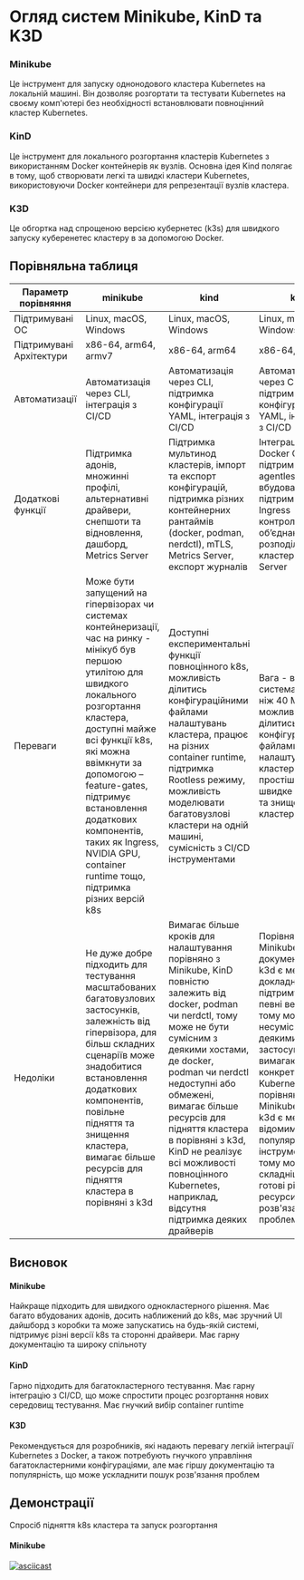 # Огляд систем Minikube, KinD та K3D

### Minikube
Це інструмент для запуску однонодового кластера Kubernetes на локальній машині. Він дозволяє розгортати та тестувати Kubernetes на своєму комп'ютері без необхідності встановлювати повноцінний кластер Kubernetes.
### KinD
Це інструмент для локального розгортання кластерів Kubernetes з використанням Docker контейнерів як вузлів. Основна ідея Kind полягає в тому, щоб створювати легкі та швидкі кластери Kubernetes, використовуючи Docker контейнери для репрезентації вузлів кластера.

### K3D
Це обгортка над спрощеною версією кубернетес (k3s) для швидкого запуску куберенетес кластеру в за допомогою Docker.

## Порівняльна таблиця
|Параметр порівняння|minikube|kind|k3d|
|--|--|--|--|
|Підтримувані ОС|Linux, macOS, Windows|Linux, macOS, Windows|Linux, macOS, Windows|
|Підтримувані Архітектури|x86-64, arm64, armv7|x86-64, arm64|x86-64, arm64|
|Автоматизації|Автоматизація через CLI, інтеграція з CI/CD|Автоматизація через CLI, підтримка конфігурації YAML, інтеграція з CI/CD|Автоматизація через CLI, підтримка конфігурації YAML, інтеграція з CI/CD|
|Додаткові функції|Підтримка адонів, множинні профілі, альтернативні драйвери, снепшоти та відновлення, дашборд, Metrics Server|Підтримка мультинод кластерів, імпорт та експорт конфігурацій, підтримка різних контейнерних рантаймів (docker, podman, nerdctl), mTLS, Metrics Server, експорт журналів|Інтеграція з Docker Compose, підтримка agentless, вбудована підтримка Traefik Ingress контролера, обʼєднання та розподілення кластера, Metrics Server|
|Переваги|Може бути запущений на гіпервізорах чи системах контейнеризації, час на ринку - мінікуб був першою утилітою для швидкого локального розгортання кластера, доступні майже всі функції k8s, які можна ввімкнути за допомогою –feature-gates, підтримує встановлення додаткових компонентів, таких як Ingress, NVIDIA GPU, container runtime тощо, підтримка різних версій k8s|Доступні експериментальні функції повноцінного k8s, можливість ділитись конфігураційними файлами налаштувань кластера, працює на різних container runtime, підтримка Rootless режиму, можливість моделювати багатовузлові кластери на одній машині, сумісність з CI/CD інструментами|Вага - вся система менше ніж 40 Мб, можливість ділитись конфігураційними файлами налаштувань кластера, простіший CLI, швидке підняття та знищення кластера|
|Недоліки|Не дуже добре підходить для тестування масштабованих багатовузлових застосунків, залежність від гіпервізора, для більш складних сценаріїв може знадобитися встановлення додаткових компонентів, повільне підняття та знищення кластера, вимагає більше ресурсів для підняття кластера в порівняні з k3d|Вимагає більше кроків для налаштування порівняно з Minikube, KinD повністю залежить від docker, podman чи nerdctl, тому може не бути сумісним з деякими хостами, де docker, podman чи nerdctl недоступні або обмежені, вимагає більше ресурсів для підняття кластера в порівняні з k3d, KinD не реалізує всі можливості повноцінного Kubernetes, наприклад, відсутня підтримка деяких драйверів|Порівняно з Minikube та KinD, документація по k3d є менш докладною, k3d підтримує лише певні версії k3s, тому може бути несумісним з деякими застосунками, які вимагають конкретної версії Kubernetes, порівняно з Minikube та KinD, k3d є менш відомим та популярним інструментом, тому може бути складніше знайти готові рішення та ресурси для розв'язання проблем|

## Висновок

#### Minikube

Найкраще підходить для швидкого однокластерного рішення. Має багато вбудованих адонів, досить наближений до k8s, має зручний UI дайшборд з коробки та може запускатись на будь-якій системі, підтримує різні версії k8s та сторонні драйвери. Має гарну документацію та широку спільноту

#### KinD

Гарно підходить для багатокластерного тестування. Має гарну інтеграцію з CI/CD, що може спростити процес розгортання нових середовищ тестування. Має гнучкий вибір container runtime

#### K3D

Рекомендується для розробників, які надають перевагу легкій інтеграції Kubernetes з Docker, а також потребують гнучкого управління багатокластерними конфігураціями, але має гіршу документацію та популярність, що може ускладнити пошук розв'язання проблем

## Демонстрації
Спросіб підняття k8s кластера та запуск розгортання
#### Minikube
[![asciicast](https://asciinema.org/a/653588.svg)](https://asciinema.org/a/653588)
